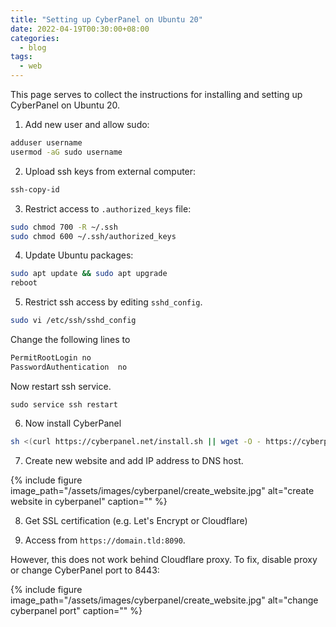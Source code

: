 ```yaml
---
title: "Setting up CyberPanel on Ubuntu 20"
date: 2022-04-19T00:30:00+08:00
categories:
  - blog
tags:
  - web
---
```


This page serves to collect the instructions for installing and setting up CyberPanel on Ubuntu 20.

1) Add new user and allow sudo:

```bash
adduser username
usermod -aG sudo username
```

2) Upload ssh keys from external computer:

```bash
ssh-copy-id
```

3) Restrict access to `.authorized_keys` file:

```bash
sudo chmod 700 -R ~/.ssh
sudo chmod 600 ~/.ssh/authorized_keys
```

4) Update Ubuntu packages:

```bash
sudo apt update && sudo apt upgrade
reboot
```


5) Restrict ssh access by editing `sshd_config`.

```bash
sudo vi /etc/ssh/sshd_config
```

Change the following lines to
```bash
PermitRootLogin no
PasswordAuthentication  no
```

Now restart ssh service.
```
sudo service ssh restart
```

6) Now install CyberPanel

```bash
sh <(curl https://cyberpanel.net/install.sh || wget -O - https://cyberpanel.net/install.sh)
```

7) Create new website and add IP address to DNS host.

{% include figure image_path="/assets/images/cyberpanel/create_website.jpg" alt="create website in cyberpanel" caption="" %}

8) Get SSL certification (e.g. Let's Encrypt or Cloudflare)

9) Access from `https://domain.tld:8090`. 

However, this does not work behind Cloudflare proxy. To fix, disable proxy or change CyberPanel port to 8443:

{% include figure image_path="/assets/images/cyberpanel/create_website.jpg" alt="change cyberpanel port" caption="" %}







